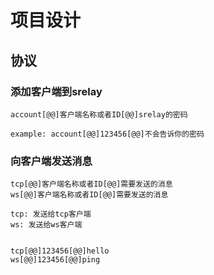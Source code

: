 
# 项目设计

## 协议

### 添加客户端到srelay

```
account[@@]客户端名称或者ID[@@]srelay的密码

example: account[@@]123456[@@]不会告诉你的密码
```

### 向客户端发送消息

```
tcp[@@]客户端名称或者ID[@@]需要发送的消息
ws[@@]客户端名称或者ID[@@]需要发送的消息

tcp: 发送给tcp客户端
ws: 发送给ws客户端


tcp[@@]123456[@@]hello
ws[@@]123456[@@]ping
```
